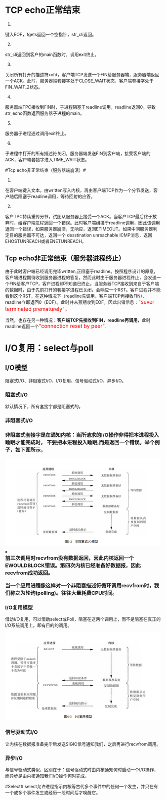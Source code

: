 # TCP echo正常结束 #
1.
键入EOF，fgets返回一个空指针，str_cli返回。

2.
str_cli返回到客户的main函数时，调用exit终止。

3.
关闭所有打开的描述符xxfd，客户端TCP发送一个FIN给服务器端，服务器端返回一个ACK。此时，服务器端套接字处于CLOSE_WAIT状态，客户端套接字处于FIN_WAIT_2状态。

4.
服务器端TPC接收到FIN时，子进程阻塞于readline调用，readline返回0。导致str_echo函数返回服务器子进程的main。

5.
服务器子进程通过调用exit终止。

6.
子进程中打开的所有描述符关闭，服务器端发送FIN到客户端，接受客户端的ACK，客户端套接字进入TIME_WAIT状态。


#Tcp echo非正常结束（服务器端崩溃）#

1.
在客户端键入文本，由written写入内核，再由客户端TCP作为一个分节发送，客户随后阻塞于readline调用，等待回射的应答。

2.
客户TPC持续重传分节，试图从服务器上接受一个ACK。当客户TCP最后终于放弃时，给客户端进程返回一个错误。此时客户端组摄于readline调用，因此该调用返回一个错误，如果服务器崩溃，无响应，返回ETIMEOUT。如果中间服务器判定目的服务器不可达，返回一个 desstination unreachable ICMP消息，返回EHOSTUNREACH或者ENETUNREACH。

<h2>Tcp echo非正常结束（服务器进程终止）</h2>
由于此时客户端已经调用完毕written,正阻塞于readline。按照程序设计的原意，客户端进程期待收到服务器进程的答复。然而此时由于服务器进程终止，会发送一个FIN给客户TCP，客户进程却不知道已终止。当服务器TCP接收到来自于客户端的数据时，由于先前打开的套接字进程已关闭，会响应一个RST。客户进程并不能看到这个RST，在这种情况下（readline先调用，客户端TCP再接收FIN)，readline立即返回0（EOF）。此时并未预期收到EOF，因此出错信息：<a style="color:red"><big>"sever terminated prematurely"。</big></a>

当然，也存在另一种情况：<b>客户端TCP先接收到FIN，readline再调用</b>，此时readline返回一个<a style="color:red"><big>"connection reset by peer".</big></a>


<h1>I/O复用：select与poll</h1>
<h2>I/O模型</h2>
阻塞式I/O、非阻塞式I/O、I/O复用、信号驱动式I/O、异步I/O。
<h3>阻塞式I/O</h3>
默认情况下，所有套接字都是阻塞式的。<br>
<h3>非阻塞式I/O<h3>
非阻塞式套接字是在通知内核：当所请求的I/O操作非得把本进程投入睡眠才能完成时， 不要把本进程投入睡眠,而是返回一个错误。举个例子，如下图所示，

![](https://github.com/WTFBoy/AnythingForSE/blob/whatever/1.png?raw=true)。<br>
前三次调用时recvfrom没有数据返回，因此内核返回一个EWOULDBLOCK错误。第四次内核已经准备好数据报，因此recvfrom成功返回。

当一个应用进程像这样对一个非阻塞描述符循环调用recvfrom时，我们称之为轮询(polling)。往往大量耗费CPU时间。
<h3>I/O复用模型</h3>
借助I/O复用，可以借助select或Poll，阻塞在这两个调用上，而不是阻塞在真正的I/O系统调用上。即有目的的调用。

![img](https://github.com/WTFBoy/AnythingForSE/blob/whatever/PrimeC6-3.png?raw=true)
<h3>信号驱动式I/O</h3>
让内核在数据报准备完毕后发送SIGIO信号通知我们，之后再进行recvfrom调用。
<h3>异步I/O</h3>
与信号驱动式类似，区别在于：信号驱动式时由内核通知何时启动一个I/O操作，而异步是由内核通知我们I/O操作何时完成。

#Select#
select允许进程指示内核等古代多个事件中的任何一个发生，并只在有一个或多个事件发生或经历一段时间后才唤醒它。<br>